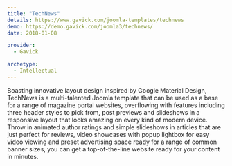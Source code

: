```yaml
---
title: "TechNews"
details: https://www.gavick.com/joomla-templates/technews
demo: https://demo.gavick.com/joomla3/technews/
date: 2018-01-08

provider:
  - Gavick

archetype:
  - Intellectual
---
```


Boasting innovative layout design inspired by Google Material Design, TechNews is a multi-talented Joomla template that can be used as a base for a range of magazine portal websites, overflowing with features including three header styles to pick from, post previews and slideshows in a responsive layout that looks amazing on every kind of modern device. Throw in animated author ratings and simple slideshows in articles that are just perfect for reviews, video showcases with popup lightbox for easy video viewing and preset advertising space ready for a range of common banner sizes, you can get a top-of-the-line website ready for your content in minutes.
